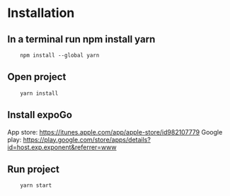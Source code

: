 # Installation

## In a terminal run npm install yarn

```
    npm install --global yarn
```

## Open project

```
    yarn install
```

## Install expoGo

App store: https://itunes.apple.com/app/apple-store/id982107779
Google play: https://play.google.com/store/apps/details?id=host.exp.exponent&referrer=www

## Run project

```
    yarn start
```
